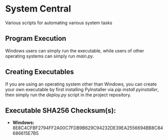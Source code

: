# System Central

Various scripts for automating various system tasks

## Program Execution

Windows users can simply run the executable, while users of other operating systems
can simply run *main.py*.

## Creating Executables

If you are using an operating system other than Windows, you can create your own executable by
first installing PyInstaller via *pip install pyinstaller*, then simply run the *deploy.py* script in
the project repository.

## Executable SHA256 Checksum(s):

* **Windows:** 8E8C4CFBF2794FF2A00C7FDB9B629C94232DE39EA2556694BB8C84686615E7B5







